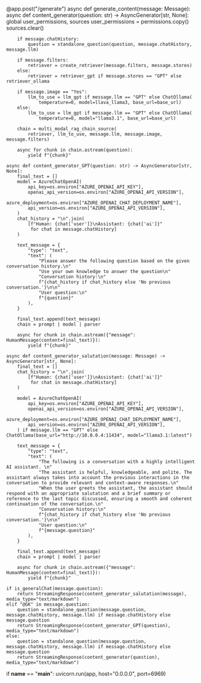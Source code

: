 @app.post("/generate")
async def generate_content(message: Message):
    async def content_generator(question: str) -> AsyncGenerator[str, None]:
        global user_permissions, sources
        user_permissions = permissions.copy()
        sources.clear()

        if message.chatHistory:
            question = standalone_question(question, message.chatHistory, message.llm)

        if message.filters:
            retriever = create_retriever(message.filters, message.stores)
        else:
            retriever = retriever_gpt if message.stores == "GPT" else retriever_ollama

        if message.image == "Yes":
            llm_to_use = llm_gpt if message.llm == "GPT" else ChatOllama(
                temperature=0, model=llava_llama3, base_url=base_url)
        else:
            llm_to_use = llm_gpt if message.llm == "GPT" else ChatOllama(
                temperature=0, model="llama3.1", base_url=base_url)

        chain = multi_modal_rag_chain_source(
            retriever, llm_to_use, message.llm, message.image, message.filters)

        async for chunk in chain.astream(question):
            yield f"{chunk}"

    async def content_generator_GPT(question: str) -> AsyncGenerator[str, None]:
        final_text = []
        model = AzureChatOpenAI(
            api_key=os.environ["AZURE_OPENAI_API_KEY"],
            openai_api_version=os.environ["AZURE_OPENAI_API_VERSION"],
            azure_deployment=os.environ["AZURE_OPENAI_CHAT_DEPLOYMENT_NAME"],
            api_version=os.environ["AZURE_OPENAI_API_VERSION"],
        )
        chat_history = "\n".join(
            [f"Human: {chat['user']}\nAssistant: {chat['ai']}" 
             for chat in message.chatHistory]
        )

        text_message = {
            "type": "text",
            "text": (
                "Please answer the following question based on the given conversation history.\n"
                "Use your own knowledge to answer the question\n"
                "Conversation history:\n"
                f"{chat_history if chat_history else 'No previous conversation.'}\n\n"
                "User question:\n"
                f"{question}"
            ),
        }

        final_text.append(text_message)
        chain = prompt | model | parser

        async for chunk in chain.astream({"message": HumanMessage(content=final_text)}):
            yield f"{chunk}"

    async def content_generator_salutation(message: Message) -> AsyncGenerator[str, None]:
        final_text = []
        chat_history = "\n".join(
            [f"Human: {chat['user']}\nAssistant: {chat['ai']}" 
             for chat in message.chatHistory]
        )

        model = AzureChatOpenAI(
            api_key=os.environ["AZURE_OPENAI_API_KEY"],
            openai_api_version=os.environ["AZURE_OPENAI_API_VERSION"],
            azure_deployment=os.environ["AZURE_OPENAI_CHAT_DEPLOYMENT_NAME"],
            api_version=os.environ["AZURE_OPENAI_API_VERSION"],
        ) if message.llm == "GPT" else ChatOllama(base_url="http://10.0.0.4:11434", model="llama3.1:latest")

        text_message = {
            "type": "text",
            "text": (
                "The following is a conversation with a highly intelligent AI assistant. \n"
                "The assistant is helpful, knowledgeable, and polite. The assistant always takes into account the previous interactions in the conversation to provide relevant and context-aware responses.\n"
                "When the user greets the assistant, the assistant should respond with an appropriate salutation and a brief summary or reference to the last topic discussed, ensuring a smooth and coherent continuation of the conversation.\n"
                "Conversation history:\n"
                f"{chat_history if chat_history else 'No previous conversation.'}\n\n"
                "User question:\n"
                f"{message.question}"
            ),
        }

        final_text.append(text_message)
        chain = prompt | model | parser

        async for chunk in chain.astream({"message": HumanMessage(content=final_text)}):
            yield f"{chunk}"

    if is_generalChat(message.question):
        return StreamingResponse(content_generator_salutation(message), media_type="text/markdown")
    elif "@GK" in message.question:
        question = standalone_question(message.question, message.chatHistory, message.llm) if message.chatHistory else message.question
        return StreamingResponse(content_generator_GPT(question), media_type="text/markdown")
    else:
        question = standalone_question(message.question, message.chatHistory, message.llm) if message.chatHistory else message.question
        return StreamingResponse(content_generator(question), media_type="text/markdown")


if __name__ == "__main__":
    uvicorn.run(app, host="0.0.0.0", port=6969)
